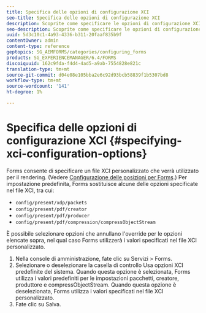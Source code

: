 ```yaml
---
title: Specifica delle opzioni di configurazione XCI
seo-title: Specifica delle opzioni di configurazione XCI
description: Scoprite come specificare le opzioni di configurazione XCI.
seo-description: Scoprite come specificare le opzioni di configurazione XCI.
uuid: 5d3c10c1-4a93-4336-b311-20faaf835b9f
contentOwner: admin
content-type: reference
geptopics: SG_AEMFORMS/categories/configuring_forms
products: SG_EXPERIENCEMANAGER/6.4/FORMS
discoiquuid: 162c9fda-f4d4-4ad5-a9ab-7554828e821c
translation-type: tm+mt
source-git-commit: d04e08e105bba2e6c92d93bcb58839f1b5307bd8
workflow-type: tm+mt
source-wordcount: '141'
ht-degree: 1%

---
```



# Specifica delle opzioni di configurazione XCI {#specifying-xci-configuration-options}

Forms consente di specificare un file XCI personalizzato che verrà utilizzato per il rendering. (Vedere [Configurazione delle posizioni per Forms](/help/forms/using/admin-help/configuring-locations-forms.md#configuring-locations-for-forms).) Per impostazione predefinita, Forms sostituisce alcune delle opzioni specificate nel file XCI, tra cui:

* `config/present/xdp/packets`
* `config/present/pdf/creator`
* `config/present/pdf/producer`
* `config/present/pdf/compression/compressObjectStream`

È possibile selezionare opzioni che annullano l&#39;override per le opzioni elencate sopra, nel qual caso Forms utilizzerà i valori specificati nel file XCI personalizzato.

1. Nella console di amministrazione, fate clic su Servizi > Forms.
1. Selezionare o deselezionare la casella di controllo Usa opzioni XCI predefinite del sistema. Quando questa opzione è selezionata, Forms utilizza i valori predefiniti per le impostazioni pacchetti, creatore, produttore e compressObjectStream. Quando questa opzione è deselezionata, Forms utilizza i valori specificati nel file XCI personalizzato.
1. Fate clic su Salva.


